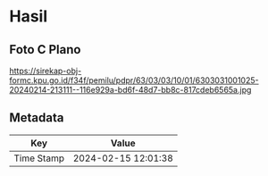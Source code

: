 # Hasil

## Foto C Plano

https://sirekap-obj-formc.kpu.go.id/f34f/pemilu/pdpr/63/03/03/10/01/6303031001025-20240214-213111--116e929a-bd6f-48d7-bb8c-817cdeb6565a.jpg


## Metadata

| Key        | Value               |
| ---------- | ------------------- |
| Time Stamp | 2024-02-15 12:01:38 |



